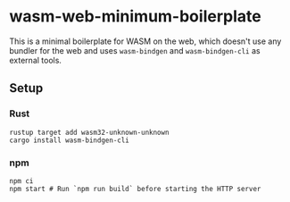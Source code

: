 # wasm-web-minimum-boilerplate

This is a minimal boilerplate for WASM on the web, which doesn't use any bundler for the web and uses `wasm-bindgen` and `wasm-bindgen-cli` as external tools.

## Setup

### Rust

```
rustup target add wasm32-unknown-unknown
cargo install wasm-bindgen-cli
```

### npm

```
npm ci
npm start # Run `npm run build` before starting the HTTP server
```
